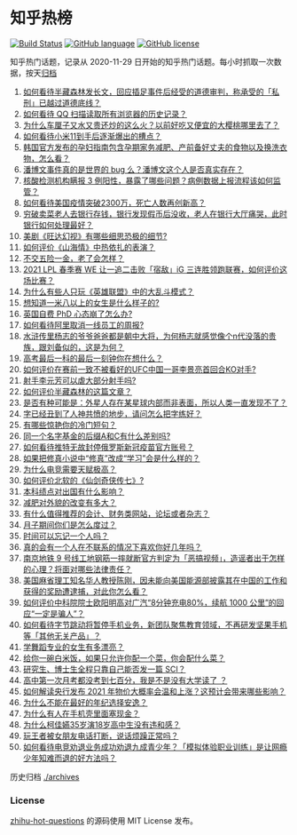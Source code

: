 # 知乎热榜
[![Build Status](https://github.com/ToWeLong/zhihu-hot-questions/workflows/CI/badge.svg)](https://github.com/ToWeLong/zhihu-hot-questions/actions)
[![GitHub language](https://img.shields.io/badge/language-golang-orange.svg)](https://golang.org/)
[![GitHub license](https://img.shields.io/github/license/ToWeLong/zhihu-hot-questions)](https://github.com/ToWeLong/zhihu-hot-questions/blob/main/LICENSE)

知乎热门话题，记录从 2020-11-29 日开始的知乎热门话题。每小时抓取一次数据，按天[归档](./archives)

<!-- BEGIN -->

1. [如何看待半藏森林发长文，回应插足事件后经受的道德审判，称承受的「私刑」已越过道德底线？](https://www.zhihu.com/question/439844239)
1. [如何看待 QQ 扫描读取所有浏览器的历史记录？](https://www.zhihu.com/question/439768601)
1. [为什么车厘子又水又贵还炒的这么火？以前好吃又便宜的大樱桃哪里去了？](https://www.zhihu.com/question/390722002)
1. [如何看待小米11到手后逐渐爆出的槽点？](https://www.zhihu.com/question/438478856)
1. [韩国官方发布的孕妇指南包含孕期家务减肥、产前备好丈夫的食物以及换洗衣物，怎么看？](https://www.zhihu.com/question/439320796)
1. [潘博文事件真的是世界的 bug 么？潘博文这个人是否真实存在？](https://www.zhihu.com/question/374963188)
1. [核酸检测机构瞒报 3 例阳性，暴露了哪些问题？病例数据上报流程该如何监管？](https://www.zhihu.com/question/439833126)
1. [如何看待美国疫情突破2300万，死亡人数再创新高？](https://www.zhihu.com/question/439147106)
1. [穷破卖菜老人去银行存钱，银行发现假币后没收，老人在银行大厅痛哭，此时银行如何处理最好？](https://www.zhihu.com/question/434730115)
1. [美剧《旺达幻视》有哪些细思恐极的细节?](https://www.zhihu.com/question/439549545)
1. [如何评价《山海情》中热依扎的表演？](https://www.zhihu.com/question/439511164)
1. [不交五险一金，老了会怎样？](https://www.zhihu.com/question/383748418)
1. [2021 LPL 春季赛 WE 让一追二击败「宿敌」iG 三连胜领跑联赛，如何评价这场比赛？](https://www.zhihu.com/question/439857085)
1. [为什么有些人只玩《英雄联盟》中的大乱斗模式？](https://www.zhihu.com/question/439502389)
1. [想知道一米八以上的女生是什么样子的?](https://www.zhihu.com/question/433141761)
1. [英国自费 PhD 心态崩了怎么办?](https://www.zhihu.com/question/439137745)
1. [如何看待阿里取消一线员工的周报?](https://www.zhihu.com/question/407016117)
1. [水浒传里杨志的爷爷爸爸都是朝中大将，为何杨志就感觉像个n代没落的贵族，跟刘备似的，这是为何？](https://www.zhihu.com/question/438027367)
1. [高考最后一科的最后一刻钟你在想什么？](https://www.zhihu.com/question/62859821)
1. [如何评价在赛前一致不被看好的UFC中国一哥李景亮首回合KO对手?](https://www.zhihu.com/question/439752513)
1. [射手李元芳可以虐大部分射手吗?](https://www.zhihu.com/question/376680322)
1. [如何评价半藏森林的这篇文章？](https://www.zhihu.com/question/439842170)
1. [是否有种可能是：外星人存在某星球内部而非表面，所以人类一直发现不了？](https://www.zhihu.com/question/439409192)
1. [字已经丑到了人神共愤的地步，请问怎么把字练好？](https://www.zhihu.com/question/25058494)
1. [有哪些惊艳你的冷门短句？](https://www.zhihu.com/question/371506951)
1. [同一个名字基金的后缀A和C有什么差别吗?](https://www.zhihu.com/question/374874658)
1. [如何看待推特无故封停俄罗斯新冠疫苗官方账号？](https://www.zhihu.com/question/439506626)
1. [如果把修真小说中“修真”改成“学习”会是什么样的？](https://www.zhihu.com/question/331252452)
1. [为什么电竞需要天赋极高？](https://www.zhihu.com/question/438485421)
1. [如何评价北软的《仙剑奇侠传七》?](https://www.zhihu.com/question/439460295)
1. [本科绩点对出国有什么影响？](https://www.zhihu.com/question/20129566)
1. [减肥对外貌的改变有多大？](https://www.zhihu.com/question/35667984)
1. [有什么值得推荐的会计、财务类网站，论坛或者杂志？](https://www.zhihu.com/question/24593787)
1. [月子期间你们是怎么度过？](https://www.zhihu.com/question/437943850)
1. [时间可以忘记一个人吗？](https://www.zhihu.com/question/439284542)
1. [真的会有一个人在不联系的情况下喜欢你好几年吗？](https://www.zhihu.com/question/430821316)
1. [南京地铁 9 号线工地钢筋一摔就断官方判定为「恶搞视频」，造谣者出于怎样的心理？将面对哪些法律责任？](https://www.zhihu.com/question/438720571)
1. [美国麻省理工知名华人教授陈刚，因未能向美国能源部披露其在中国的工作和获得的奖励遭逮捕，对此你怎么看？](https://www.zhihu.com/question/439471910)
1. [如何评价中科院院士欧阳明高对广汽“8分钟充电80%，续航 1000 公里”的回应“一定是骗人”？](https://www.zhihu.com/question/439766088)
1. [如何看待字节跳动将暂停手机业务，新团队聚焦教育领域，不再研发坚果手机等「其他无关产品」？](https://www.zhihu.com/question/439874539)
1. [学舞蹈专业的女生有多漂亮？](https://www.zhihu.com/question/55105201)
1. [给你一碗白米饭，如果只允许你配一个菜，你会配什么菜？](https://www.zhihu.com/question/413602542)
1. [研究生、博士生全程只靠自己能否发一篇 SCI？](https://www.zhihu.com/question/337008253)
1. [高中第一次月考都没考到七百分，我是不是没有大学读了   ？](https://www.zhihu.com/question/425753616)
1. [如何解读央行发布 2021 年物价大概率会温和上涨？这预计会带来哪些影响？](https://www.zhihu.com/question/439618372)
1. [为什么不能在最好的年纪选择安逸？](https://www.zhihu.com/question/433551479)
1. [为什么有人在手机壳里面塞现金？](https://www.zhihu.com/question/269371439)
1. [为什么柯佳嬿35岁演18岁高中生没有违和感？](https://www.zhihu.com/question/438957474)
1. [玩王者被女朋友电话打断，说话烦躁正常吗？](https://www.zhihu.com/question/437454570)
1. [如何看待电竞劝退业务成功劝退九成青少年？「模拟体验职业训练」是让网瘾少年知难而退的好方法吗？](https://www.zhihu.com/question/439147407)

<!-- END -->

历史归档 [./archives](./archives)


### License
[zhihu-hot-questions](https://github.com/towelong/zhihu-hot-questions) 的源码使用 MIT License 发布。